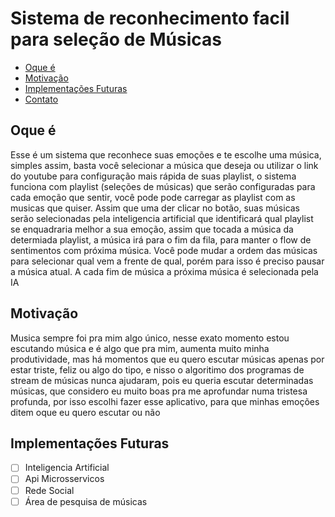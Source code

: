 # Sistema de reconhecimento facil para seleção de Músicas

* [Oque é](#oque-e)
* [Motivação](#motivacao)
* [Implementações Futuras](#implementacoes-futuras)
* [Contato](#contato)


## Oque é

Esse é um sistema que reconhece suas emoções e te escolhe uma música, simples assim, basta você selecionar a música que deseja ou utilizar o link do youtube para configuração mais rápida de suas playlist, o sistema funciona com playlist (seleções de músicas) que serão configuradas para cada emoção que sentir, você pode pode carregar as playlist com as musicas que quiser.
Assim que uma der clicar no botão, suas músicas serão selecionadas pela inteligencia artificial que identificará qual playlist se enquadraria melhor a sua emoção, assim que tocada a música da determiada playlist, a música irá para o fim da fila, para manter o flow de sentimentos com próxima música.
Você pode mudar a ordem das músicas para selecionar qual vem a frente de qual, porém para isso é preciso pausar a música atual.
A cada fim de música a próxima música é selecionada pela IA



## Motivação
 
Musica sempre foi pra mim algo único, nesse exato momento estou escutando música e é algo que pra mim, aumenta muito minha produtividade, mas há momentos que eu quero escutar músicas apenas por estar triste, feliz ou algo do tipo, e nisso o algoritimo dos programas de stream de músicas nunca ajudaram, pois eu queria escutar determinadas músicas, que considero eu muito boas pra me aprofundar numa tristesa profunda, por isso escolhi fazer esse aplicativo, para que minhas emoções ditem oque eu quero escutar ou não


## Implementações Futuras 

- [ ] Inteligencia Artificial
- [ ] Api Microsservicos
- [ ] Rede Social
- [ ] Área de pesquisa de músicas
